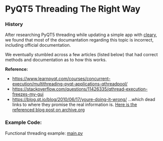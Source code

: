 # PyQT5 Threading The Right Way

### History
After researching PyQT5 threading while updating a simple app with [cleary](https://github.com/cleary), we found that most of the documantation regarding this topic is incorrect, including official documentation.

We eventually stumbled across a few articles (listed below) that had correct methods and documentation as to how this works.

**Reference:** 
 * https://www.learnpyqt.com/courses/concurrent-execution/multithreading-pyqt-applications-qthreadpool/  
 * https://stackoverflow.com/questions/11426335/qthread-execution-freezes-my-gui
 * https://blog.qt.io/blog/2010/06/17/youre-doing-it-wrong/ ...which dead links to where they promise the real information is. [Here is the referenced blog post on archive.org](https://web.archive.org/web/20200128030120/https://www.qt.io/blog/2006/12/04/threading-without-the-headache)

### Example Code:

Functional threading example: [main.py](https://github.com/Givo29/pyqt5-threading/blob/master/main.py)

